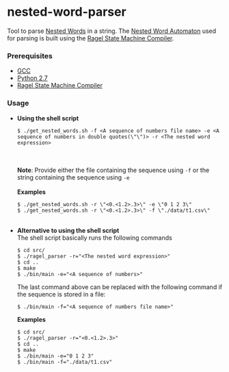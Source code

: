 # nested-word-parser
Tool to parse <a href="https://en.wikipedia.org/wiki/Nested_word" target="_blank">Nested Words</a> in a string. The <a href="https://en.wikipedia.org/wiki/Nested_word#Nested_word_automaton" target="_blank">Nested Word Automaton</a> used for parsing is built using the <a href="http://www.colm.net/open-source/ragel/">Ragel State Machine Compiler</a>.
<br>
### Prerequisites
  * <a href="https://gcc.gnu.org/install/binaries.html">GCC</a>
  * <a href="https://www.python.org/downloads/">Python 2.7</a>
  * <a href="http://www.colm.net/open-source/ragel/">Ragel State Machine Compiler</a>

### Usage 
* **Using the shell script** <br>
     ```
     $ ./get_nested_words.sh -f <A sequence of numbers file name> -e <A sequence of numbers in double quotes(\"\")> -r <The nested word expression> 
     ```
     <br><br>
     **Note**: Provide either the file containing the sequence using `-f` or the string containing the sequence using `-e`
     <br><br>
     **Examples** <br>
    ```
    $ ./get_nested_words.sh -r \"<0.<1.2>.3>\" -e \"0 1 2 3\"
    $ ./get_nested_words.sh -r \"<0.<1.2>.3>\" -f \"./data/t1.csv\"
    ```
    <br>
* **Alternative to using the shell script** <br>
    The shell script basically runs the following commands<br>
    ```
    $ cd src/
    $ ./ragel_parser -r="<The nested word expression>"
    $ cd ..
    $ make
    $ ./bin/main -e="<A sequence of numbers>"
    ```
    The last command above can be replaced with the following command if the sequence is stored in a file:
    ```
    $ ./bin/main -f="<A sequence of numbers file name>"
    ```
    **Examples** <br>
    ```
    $ cd src/
    $ ./ragel_parser -r="<0.<1.2>.3>"
    $ cd ..
    $ make
    $ ./bin/main -e="0 1 2 3"
    $ ./bin/main -f="./data/t1.csv"
    ```

